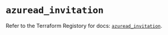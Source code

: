 # `azuread_invitation`

Refer to the Terraform Registory for docs: [`azuread_invitation`](https://registry.terraform.io/providers/hashicorp/azuread/2.40.0/docs/resources/invitation).
